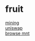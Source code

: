 # fruit 
[mining](https://fruit.metabasenet.site 'mining')     
[uniswap](https://pancakeswap.finance/swap?inputCurrency=0x9c234f90F400dD16D45702f47EedcF7DBAF26904&outputCurrency=0x55d398326f99059fF775485246999027B3197955  'Decentralized exchange')    
[browse mnt](https://bscscan.com/address/0x9c234f90F400dD16D45702f47EedcF7DBAF26904 'bsc data')   
